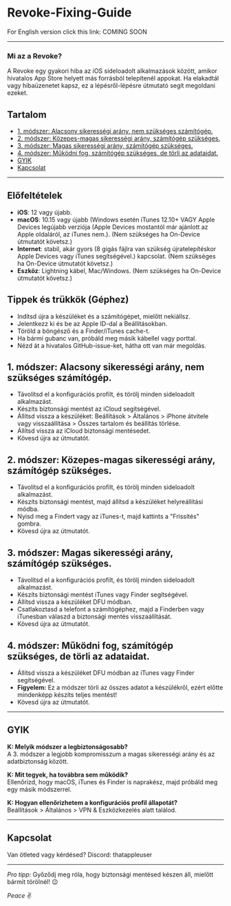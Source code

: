 # Revoke-Fixing-Guide

For English version click this link: COMING SOON


---

### Mi az a Revoke?

A Revoke egy gyakori hiba az iOS sideloadolt alkalmazások között, amikor hivatalos App Store helyett más forrásból telepítenél appokat. Ha elakadtál vagy hibaüzenetet kapsz, ez a lépésről-lépésre útmutató segít megoldani ezeket.

## Tartalom

- [1. módszer: Alacsony sikerességi arány, nem szükséges számítógép.](#1-módszer-alacsony-sikerességi-arány-nem-szükséges-számítógép)
- [2. módszer: Közepes-magas sikerességi arány, számítógép szükséges.](#2-módszer-közepes-magas-sikerességi-arány-számítógép-szükséges)
- [3. módszer: Magas sikerességi arány, számítógép szükséges.](#3-módszer-magas-sikerességi-arány-számítógép-szükséges)
- [4. módszer: Működni fog, számítógép szükséges, de törli az adataidat.](#4-módszer-működni-fog-számítógép-szükséges-de-törli-az-adataidat)
- [GYIK](#gyik)
- [Kapcsolat](#kapcsolat)

---

## Előfeltételek

- **iOS**:  12 vagy újabb. 
- **macOS**: 10.15 vagy újabb (Windows esetén iTunes 12.10+ VAGY Apple Devices legújabb verziója (Apple Devices mostantól már ajánlott az Apple oldaláról, az iTunes nem.). (Nem szükséges ha On-Device útmutatót követsz.)
- **Internet**: stabil, akár gyors (8 gigás fájlra van szükség újratelepítéskor Apple Devices vagy iTunes segítségével.) kapcsolat. (Nem szükséges ha On-Device útmutatót követsz.)
- **Eszköz**: Lightning kábel, Mac/Windows. (Nem szükséges ha On-Device útmutatót követsz.)

## Tippek és trükkök (Géphez)

- Indítsd újra a készüléket és a számítógépet, mielőtt nekiállsz.
- Jelentkezz ki és be az Apple ID-dal a Beállításokban.
- Töröld a böngésző és a Finder/iTunes cache-t.
- Ha bármi gubanc van, próbáld meg másik kábellel vagy porttal.
- Nézd át a hivatalos GitHub-issue-ket, hátha ott van már megoldás.

## 1. módszer: Alacsony sikerességi arány, nem szükséges számítógép. 

- Távolítsd el a konfigurációs profilt, és törölj minden sideloadolt alkalmazást.
- Készíts biztonsági mentést az iCloud segítségével.
- Állítsd vissza a készüléket: Beállítások > Általános > iPhone átvitele vagy visszaállítása > Összes tartalom és beállítás törlése.
- Állítsd vissza az iCloud biztonsági mentésedet.
- Kövesd újra az útmutatót.

## 2. módszer: Közepes-magas sikerességi arány, számítógép szükséges. 

- Távolítsd el a konfigurációs profilt, és törölj minden sideloadolt alkalmazást.
- Készíts biztonsági mentést, majd állítsd a készüléket helyreállítási módba.
- Nyisd meg a Findert vagy az iTunes-t, majd kattints a "Frissítés" gombra.
- Kövesd újra az útmutatót.

## 3. módszer: Magas sikerességi arány, számítógép szükséges. 

- Távolítsd el a konfigurációs profilt, és törölj minden sideloadolt alkalmazást.
- Készíts biztonsági mentést iTunes vagy Finder segítségével.
- Állítsd vissza a készüléket DFU módban.
- Csatlakoztasd a telefont a számítógéphez, majd a Finderben vagy iTunesban válaszd a biztonsági mentés visszaállítását.
- Kövesd újra az útmutatót.

## 4. módszer: Működni fog, számítógép szükséges, de törli az adataidat. 

- Állítsd vissza a készüléket DFU módban az iTunes vagy Finder segítségével.
- **Figyelem:** Ez a módszer törli az összes adatot a készülékről, ezért előtte mindenképp készíts teljes mentést!
- Kövesd újra az útmutatót.

---

## GYIK

**K: Melyik módszer a legbiztonságosabb?**  
A 3. módszer a legjobb kompromisszum a magas sikerességi arány és az adatbiztonság között.

**K: Mit tegyek, ha továbbra sem működik?**  
Ellenőrizd, hogy macOS, iTunes és Finder is naprakész, majd próbáld meg egy másik módszerrel.

**K: Hogyan ellenőrizhetem a konfigurációs profil állapotát?**  
Beállítások > Általános > VPN & Eszközkezelés alatt találod.

---

## Kapcsolat

Van ötleted vagy kérdésed? Discord: thatappleuser

---

*Pro tipp:* Győződj meg róla, hogy biztonsági mentésed készen áll, mielőtt bármit törölnél! 😉

*Peace* ✌️
